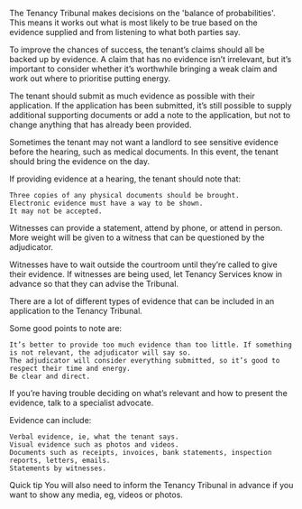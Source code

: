 

The Tenancy Tribunal makes decisions on the 'balance of probabilities'. This means it works out what is most likely to be true based on the evidence supplied and from listening to what both parties say.

To improve the chances of success, the tenant’s claims should all be backed up by evidence. A claim that has no evidence isn’t irrelevant, but it’s important to consider whether it’s worthwhile bringing a weak claim and work out where to prioritise putting energy.

The tenant should submit as much evidence as possible with their application. If the application has been submitted, it’s still possible to supply additional supporting documents or add a note to the application, but not to change anything that has already been provided.

Sometimes the tenant may not want a landlord to see sensitive evidence before the hearing, such as medical documents. In this event, the tenant should bring the evidence on the day.

If providing evidence at a hearing, the tenant should note that:

    Three copies of any physical documents should be brought.
    Electronic evidence must have a way to be shown.
    It may not be accepted.

Witnesses can provide a statement, attend by phone, or attend in person. More weight will be given to a witness that can be questioned by the adjudicator.

Witnesses have to wait outside the courtroom until they’re called to give their evidence.
If witnesses are being used, let Tenancy Services know in advance so that they can advise the Tribunal.

There are a lot of different types of evidence that can be included in an application to the Tenancy Tribunal.

Some good points to note are:

    It’s better to provide too much evidence than too little. If something is not relevant, the adjudicator will say so.
    The adjudicator will consider everything submitted, so it’s good to respect their time and energy.
    Be clear and direct.

If you’re having trouble deciding on what’s relevant and how to present the evidence, talk to a specialist advocate.

Evidence can include:

    Verbal evidence, ie, what the tenant says.
    Visual evidence such as photos and videos.
    Documents such as receipts, invoices, bank statements, inspection reports, letters, emails.
    Statements by witnesses.

Quick tip
You will also need to inform the Tenancy Tribunal in advance if you want to show any media, eg, videos or photos.
